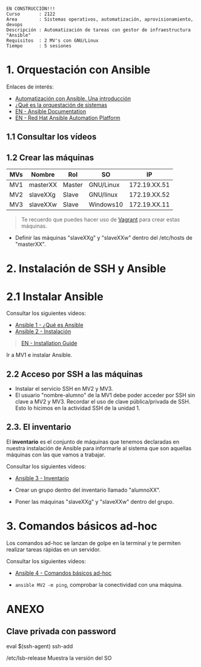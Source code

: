 
```
EN CONSTRUCCIÓN!!!
Curso       : 2122
Area        : Sistemas operativos, automatización, aprovisionamiento, devops   
Descripción : Automatización de tareas con gestor de infraestructura "Ansible"
Requisitos  : 2 MV's con GNU/Linux
Tiempo      : 5 sesiones
```

# 1. Orquestación con Ansible

Enlaces de interés:
* [Automatización con Ansible. Una introducción](https://www.atareao.es/tutorial/ansible/)
* [¿Qué es la orquestación de sistemas](https://www.redhat.com/es/topics/automation/what-is-orchestration)
* [EN - Ansible Documentation](https://docs.ansible.com/ansible/latest/)
* [EN - Red Hat Ansible Automation Platform](https://www.ansible.com/)

## 1.1 Consultar los vídeos

## 1.2 Crear las máquinas

| MVs | Nombre   | Rol    | SO        | IP           |
| --- | -------- | ------ | --------- | ------------ |
| MV1 | masterXX | Master | GNU/Linux | 172.19.XX.51 |
| MV2 | slaveXXg | Slave  | GNU/linux | 172.19.XX.52 |
| MV3 | slaveXXw | Slave  | Windows10 | 172.19.XX.11 |

> Te recuerdo que puedes hacer uso de [Vagrant](../../global/vagrant) para crear estas máquinas.

* Definir las máquinas "slaveXXg" y "slaveXXw" dentro del /etc/hosts de "masterXX".

# 2. Instalación de SSH y Ansible

# 2.1 Instalar Ansible

Consultar los siguientes vídeos:
* [Ansible 1 - ¿Qué es Ansible](https://youtu.be/slNIwBPeQvE)
* [Ansible 2 - Instalación](https://youtu.be/Zimn-UCbQ0A)

> [EN - Installation Guide](https://docs.ansible.com/ansible/latest/installation_guide/index.html)

Ir a MV1 e instalar Ansible.

## 2.2 Acceso por SSH a las máquinas

* Instalar el servicio SSH en MV2 y MV3.
* El usuario "nombre-alumno" de la MV1 debe poder acceder por SSH sin clave a MV2 y MV3. Recordar el uso de clave pública/privada de SSH. Esto lo hicimos en la actividad SSH de la unidad 1.

## 2.3. El inventario

El **inventario** es el conjunto de máquinas que tenemos declaradas en nuestra instalación de Ansible para informarle al sistema que son aquellas máquinas con las que vamos a trabajar.

Consultar los siguientes vídeos:
* [Ansible 3 - Inventario](https://youtu.be/VgnidinNlkQ)

* Crear un grupo dentro del inventario llamado "alumnoXX".
* Poner las máquinas "slaveXXg" y "slaveXXw" dentro del grupo.

# 3. Comandos básicos ad-hoc

Los comandos ad-hoc se lanzan de golpe en la terminal y te permiten realizar tareas rápidas en un servidor.

Consultar los siguientes vídeos:
* [Ansible 4 - Comandos básicos ad-hoc](https://youtu.be/83DBL6CGNmY)

* `ansible MV2 -m ping`, comprobar la conectividad con una máquina.

# ANEXO

## Clave privada con password
eval $(ssh-agent)
ssh-add

/etc/lsb-release
Muestra la versión del SO

